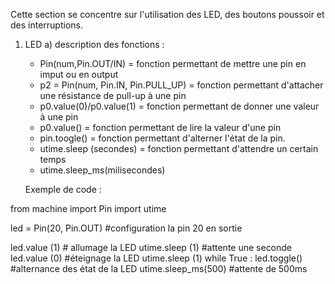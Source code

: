 Cette section se concentre sur l'utilisation des LED, des boutons poussoir et des interruptions.

1) LED
 a) description des fonctions :
 
   - Pin(num,Pin.OUT/IN) = fonction permettant de mettre une pin en imput ou en output
   - p2 = Pin(num, Pin.IN, Pin.PULL_UP) = fonction permettant d'attacher une résistance de pull-up à une pin
   - p0.value(0)/p0.value(1) = fonction permettant de donner une valeur à une pin
   - p0.value() = fonction permettant de lire la valeur d'une pin 
   - pin.toogle() = fonction permettant d'alterner l'état de la pin.
   - utime.sleep (secondes) = fonction permettant d'attendre un certain temps
   - utime.sleep_ms(milisecondes)
   
   Exemple de code :
    
  from machine import Pin
  import utime

  led = Pin(20, Pin.OUT) #configuration la pin 20 en sortie

  led.value (1) # allumage la LED
  utime.sleep (1) #attente une seconde
  led.value (0) #éteignage la LED
  utime.sleep (1)
  while True :
      led.toggle() #alternance des état de la LED
      utime.sleep_ms(500) #attente de 500ms
